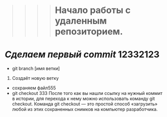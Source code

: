 >>>># Начало работы с удаленным  репозиторием.

# *__Сделаем первый commit__* 12332123

* git branch [имя ветки]
1. Создаёт новую ветку

 * сохраняем файл555
 * git checkout
333 После того как вы нашли ссылку на нужный коммит в истории, для перехода к нему можно использовать команду git checkout. Команда git checkout — это простой способ «загрузить» любой из этих сохраненных снимков на компьютер разработчика. 

